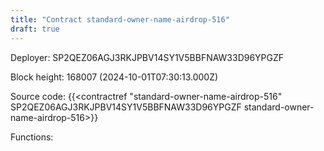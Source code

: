 ```yaml
---
title: "Contract standard-owner-name-airdrop-516"
draft: true
---
```

Deployer: SP2QEZ06AGJ3RKJPBV14SY1V5BBFNAW33D96YPGZF


 



Block height: 168007 (2024-10-01T07:30:13.000Z)

Source code: {{<contractref "standard-owner-name-airdrop-516" SP2QEZ06AGJ3RKJPBV14SY1V5BBFNAW33D96YPGZF standard-owner-name-airdrop-516>}}

Functions:


